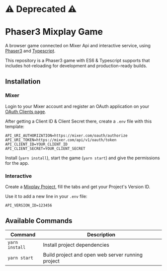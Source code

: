 # ⚠ Deprecated ⚠

# Phaser3 Mixplay Game

A browser game connected on Mixer Api and interactive service, using [Phaser3](https://www.phaser.io/phaser3) and [Typescript](https://www.typescriptlang.org/).

This repository is a Phaser3 game with ES6 & Typescript supports that includes hot-reloading for development and production-ready builds. 

## Installation

### Mixer

Login to your Mixer account and register an OAuth application on your [OAuth Clients page](https://mixer.com/lab/oauth).

After getting a Client ID & Client Secret there, create a `.env` file with this template:

```
API_URI_AUTHORIZATION=https://mixer.com/oauth/authorize
API_URI_TOKEN=https://mixer.com/api/v1/oauth/token
API_CLIENT_ID=YOUR_CLIENT_ID
API_CLIENT_SECRET=YOUR_CLIENT_SECRET
```

Install (`yarn install`), start the game (`yarn start`) and give the permissions for the app. 

### Interactive

Create a [Mixplay Project](https://mixer.com/lab/interactive), fill the tabs and get your Project's Version ID.

Use it to add a new line in your `.env` file:

```
API_VERSION_ID=123456
```



## Available Commands

| Command | Description |
|---------|-------------|
| `yarn install` | Install project dependencies |
| `yarn start` | Build project and open web server running project |
